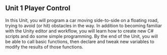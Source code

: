 ## Unit 1 Player Control
In this Unit, you will program a car moving side-to-side on a floating road, trying to avoid (or hit) obstacles in the way. In addition to becoming familiar with the Unity editor and workflow, you will learn how to create new C# scripts and do some simple programming. By the end of the Unit, you will be able to call basic functions, then declare and tweak new variables to modify the results of those functions. 
